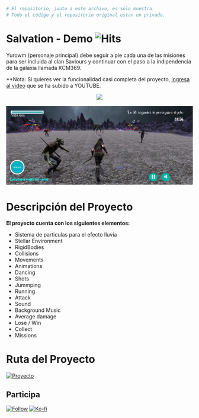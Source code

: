 ```bash
# El repositorio, junto a este archivo, es sólo muestra. 
# Todo el código y el repositorio original estan en privado.
```
# Salvation - Demo ![Hits](https://hitcounter.pythonanywhere.com/count/tag.svg?url=https%3A%2F%2Fgithub.com%2FKeyCuevasMelgarejo%2FSALVATION)
Yurowm (personaje principal) debe seguir a pie cada una de las misiones para ser incluida al clan Saviours y continuar con el paso a la indipendencia de la galaxia llamada KCM369.

**Nota: Si quieres ver la funcionalidad casi completa del proyecto, [ingresa al video](https://youtu.be/0EdC8cvoKFI) que se ha subido a YOUTUBE.

<p align="center"> 
    <a href="https://youtu.be/0EdC8cvoKFI"><img src="https://img.shields.io/youtube/views/0EdC8cvoKFI?label=Reproducciones&style=social"/></a>
</p>

<p align="center"> 
    <img src="/Demo.png"/>
</p>

# Descripción del Proyecto
**El proyecto cuenta con los siguientes elementos:**
- Sistema de particulas para el efecto lluvia
- Stellar Environment
- RigidBodies
- Collisions
- Movements
- Animations
- Dancing
- Shots
- Jummping
- Running
- Attack
- Sound
- Background Music
- Average damage
- Lose / Win
- Collect
- Missions

# Ruta del Proyecto
<a href="https://drive.google.com/drive/folders/1F0E38sM1UEnvC2-9F0vwGQIstR2SyNYQ?usp=sharing">
    <img alt="Proyecto" title="Full Code" src="https://shields.io/badge/-HAZ%20CLIC%20PARA%20VER%20CODIGO%20COMPLETO-red.svg?&style=for-the-badge&logo=googledrive&logoColor=white"/></a>

## Participa
<p align="left">
 <a href="https://github.com/KeyCuevasMelgarejo/MECA-TYPING_/subscription">
    <img alt="Follow" title="Dale Me Gusta" src="https://shields.io/badge/-LIKE%20THIS%20REPO-informational.svg?&style=for-the-badge&logo=github&logoColor=white"/></a>
 <a href="https://ko-fi.com/keycuevasmelgarejo"><img alt="Ko-fi" title="Contribuye" src="https://shields.io/badge/-BUY%20ME%20A%20COFFEE-CC2735.svg?&style=for-the-badge&logo=ko-fi&logoColor=white"></a>
</p>
